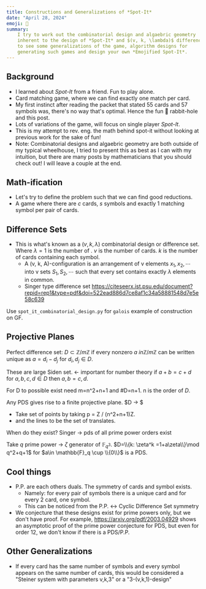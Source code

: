```yaml
---
title: Constructions and Generalizations of *Spot-It*
date: "April 28, 2024"
emoji: 👀
summary:
    I try to work out the combinatorial design and algaebric geometry
    inherent to the design of *Spot-It* and $(v, k, \lambda)$ difference sets. Read more
    to see some generalizations of the game, algorithm designs for 
    generating such games and design your own *Emojified Spot-It*.
---
```


## Background

- I learned about *Spot-It* from a friend. Fun to play alone.
- Card matching game, where we can find exactly one match per card.
- My first instinct after reading the packet that stated 55 cards and 57 symbols was, there's no way that's optimal. Hence the fun 🐰 rabbit-hole and this post.
- Lots of variations of the game, will focus on single player *Spot-It*.
- This is my attempt to rev. eng. the math behind spot-it without looking at previous work for the sake of fun!
- Note: Combinatorial designs and algaebric geometry are both outside of my typical wheelhouse, I tried to present this as best as I can with my intuition, but there are many posts by mathematicians that you should check out! I will leave a couple at the end.

## Math-ification

- Let's try to define the problem such that we can find good reductions.
- A game where there are $c$ cards, $s$ symbols and exactly 1 matching symbol per pair of cards.



## Difference Sets

- This is what's known as a $(v, k, \lambda)$ combinatorial design or difference set. Where $\lambda=1$ is the number of . $v$ is the number of cards. $k$ is the number of cards containing each symbol.
  - A (v, k, A)-configuration is an arrangement of v elements $x_1, x_2, \cdots$ 
into v sets $S_1, S_2, \cdots$ such that every set contains exactly $\lambda$ elements in common.
  - Singer type difference set https://citeseerx.ist.psu.edu/document?repid=rep1&type=pdf&doi=522ead886d7ce8af1c34a58881548d7e5e58c639


Use `spot_it_combinatorial_design.py` for `galois` example of construction on GF.



## Projective Planes








Perfect difference set: $D\subset \mathbb{Z}/m\mathbb{Z}$ if every nonzero $a \ in \mathbb{Z}/m\mathbb{Z}$ can be written unique as $a = d_i - d_j$ for $d_i, d_j \in D$.

These are large Siden set. <- important for number theory
  if $a+b = c+d$ for $a, b, c, d \in D$ then ${a, b} = {c, d}$.

For D to possible exist need m=n^2+n+1 and #D=n+1. n is the order of $D$.

Any PDS gives rise to a finite projective plane. $D -> $
- Take set of points by taking p = Z / (n^2+n+1)Z. 
- and the lines to be the set of translates.

When do they exist?
Singer -> pds of all prime power orders exist

Take $q$ prime power -> $\zeta$ generator of $\mathbb{F}_{q^3}$. $D=\\{k: \zeta^k =1+a\zeta\\}\mod q^2+q+1$ for $a\in \mathbb{F}_q \cup \\{0\\}$ is a PDS.

## Cool things

- P.P. are each others duals. The symmetry of cards and symbol exists. 
  - Namely: for every pair of symbols there is a unique card and for every 2 card, one symbol.
  - This can be noticed from the P.P. <-> Cyclic Difference Set symmetry
- We conjecture that these designs exist for prime powers only, but we don't have proof. For example, https://arxiv.org/pdf/2003.04929 shows an asymptotic proof of the prime power conjecture for PDS, but even for order 12, we don't know if there is a PDS/P.P.

## Other Generalizations

- If every card has the same number of symbols and every symbol appears on the same number of cards, this would be considered a "Steiner system with parameters v,k,3" or a "3-(v,k,1)-design"

